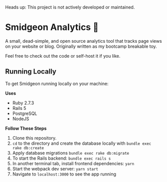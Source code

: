 Heads up: This project is not actively developed or maintained.

# Smidgeon Analytics 🦜
A small, dead-simple, and open source analytics tool that tracks page views on your website or blog.
Originally written as my bootcamp breakable toy.

Feel free to check out the code or self-host it if you like.

## Running Locally
To get Smidgeon running locally on your machine:

**Uses**

- Ruby 2.7.3
- Rails 5
- PostgreSQL
- NodeJS

**Follow These Steps**

1. Clone this repository.
2. `cd` to the directory and create the database locally with `bundle exec rake db:create`
3. Apply database migrations `bundle exec rake db:migrate`
4. To start the Rails backend: `bundle exec rails s`
5. In another terminal tab, install frontend dependencies: `yarn`
6. Start the webpack dev server: `yarn start`
7. Navigate to `localhost:3000` to see the app running

